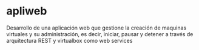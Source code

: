 # apliweb
Desarrollo de una aplicación web que gestione la creación de maquinas virtuales y su administración, es decir, iniciar, pausar y detener a través de arquitectura REST y virtualbox como web services 
